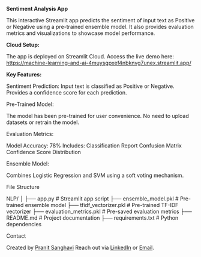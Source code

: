 **Sentiment Analysis App**

This interactive Streamlit app predicts the sentiment of input text as Positive or Negative using a pre-trained ensemble model. It also provides evaluation metrics and visualizations to showcase model performance.

**Cloud Setup:**

The app is deployed on Streamlit Cloud. Access the live demo here: https://machine-learning-and-ai-4muysgpxef4nbknvg7unex.streamlit.app/

**Key Features:**

Sentiment Prediction:
Input text is classified as Positive or Negative.
Provides a confidence score for each prediction.

Pre-Trained Model:

The model has been pre-trained for user convenience.
No need to upload datasets or retrain the model.

Evaluation Metrics:

Model Accuracy: 78%
Includes:
Classification Report
Confusion Matrix
Confidence Score Distribution

Ensemble Model:

Combines Logistic Regression and SVM using a soft voting mechanism.

File Structure

NLP/
│
├── app.py                     # Streamlit app script
├── ensemble_model.pkl         # Pre-trained ensemble model
├── tfidf_vectorizer.pkl       # Pre-trained TF-IDF vectorizer
├── evaluation_metrics.pkl     # Pre-saved evaluation metrics
├── README.md                  # Project documentation
├── requirements.txt           # Python dependencies

Contact

Created by [Pranit Sanghavi](https://github.com/pranit204)
Reach out via [LinkedIn](https://www.linkedin.com/in/pranit-sanghavi) or [Email](mailto:pranit.careers@gmail.com).




